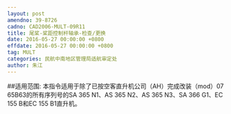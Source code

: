 ```yaml
---
layout: post
amendno: 39-8726
cadno: CAD2006-MULT-09R11
title: 尾桨-桨距控制杆轴承-检查/更换
date: 2016-05-27 00:00:00 +0800
effdate: 2016-05-27 00:00:00 +0800
tag: MULT
categories: 民航中南地区管理局适航审定处
author: 朱江
---
```


##适用范围:
本指令适用于除了已按空客直升机公司（AH）完成改装（mod）07 65B63的所有序列号的SA 365 N1、AS 365 N2、AS 365 N3、SA 366 G1、EC 155 B和EC 155 B1直升机。

